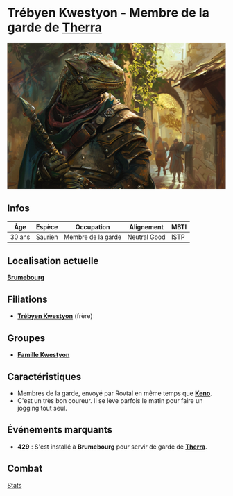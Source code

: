 # Trébyen Kwestyon - Membre de la garde de [Therra](./Therra_Sfer.md)
![Trébyen Kwestyon](../../../_images/trebyen.webp)

## Infos 

| Âge | Espèce | Occupation | Alignement | MBTI |
| --- | ------ | ---------- | ---------- | ---- |
| 30 ans | Saurien | Membre de la garde | Neutral Good | ISTP |

## Localisation actuelle
[**Brumebourg**](../../VILLES/Brumebourg.md)

## Filiations
* [**Trébyen Kwestyon**](./Trébyen_Kwestyon.md) (frère)

## Groupes 
* [**Famille Kwestyon**](../ROVTAL/GROUPES/Famille_Kwestyon.md)

## Caractéristiques
* Membres de la garde, envoyé par Rovtal en même temps que [**Keno**](./Keno_Kutt.md).
* C'est un très bon coureur. Il se lève parfois le matin pour faire un jogging tout seul.

## Événements marquants
* **429** : S'est installé à **Brumebourg** pour servir de garde de [**Therra**](./Therra_Sfer.md).

## Combat
[Stats](../../../STAT_BLOCKS/CLASS/Chevalier.md#chevalier-saurien)